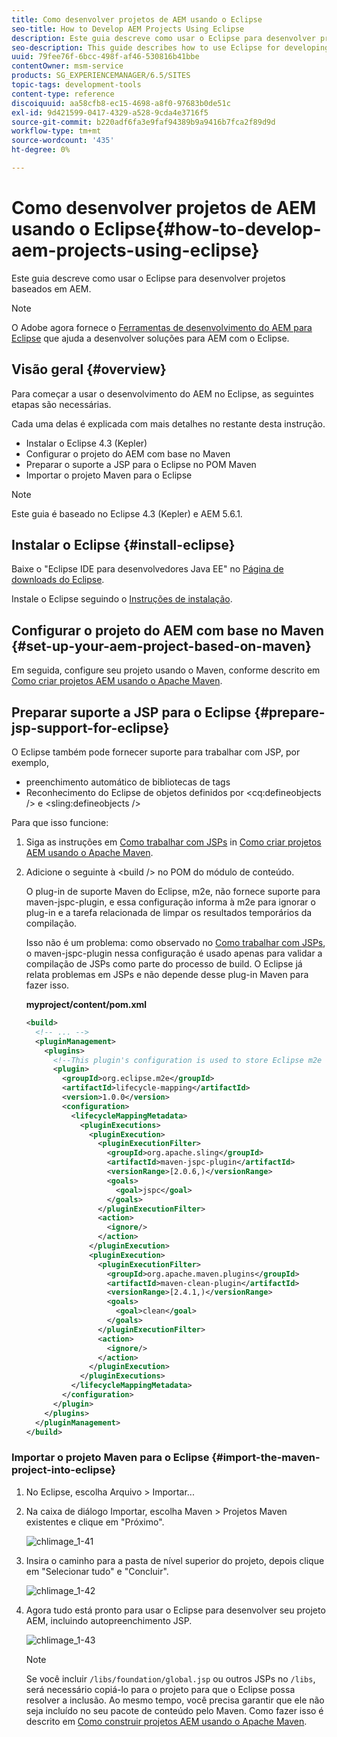 ```yaml
---
title: Como desenvolver projetos de AEM usando o Eclipse
seo-title: How to Develop AEM Projects Using Eclipse
description: Este guia descreve como usar o Eclipse para desenvolver projetos baseados em AEM
seo-description: This guide describes how to use Eclipse for developing AEM based projects
uuid: 79fee76f-6bcc-498f-af46-530816b41bbe
contentOwner: msm-service
products: SG_EXPERIENCEMANAGER/6.5/SITES
topic-tags: development-tools
content-type: reference
discoiquuid: aa58cfb8-ec15-4698-a8f0-97683b0de51c
exl-id: 9d421599-0417-4329-a528-9cda4e3716f5
source-git-commit: b220adf6fa3e9faf94389b9a9416b7fca2f89d9d
workflow-type: tm+mt
source-wordcount: '435'
ht-degree: 0%

---
```


# Como desenvolver projetos de AEM usando o Eclipse{#how-to-develop-aem-projects-using-eclipse}

Este guia descreve como usar o Eclipse para desenvolver projetos baseados em AEM.

>[!NOTE]
>
>O Adobe agora fornece o [Ferramentas de desenvolvimento do AEM para Eclipse](/help/sites-developing/aem-eclipse.md) que ajuda a desenvolver soluções para AEM com o Eclipse.

## Visão geral {#overview}

Para começar a usar o desenvolvimento do AEM no Eclipse, as seguintes etapas são necessárias.

Cada uma delas é explicada com mais detalhes no restante desta instrução.

* Instalar o Eclipse 4.3 (Kepler)
* Configurar o projeto do AEM com base no Maven
* Preparar o suporte a JSP para o Eclipse no POM Maven
* Importar o projeto Maven para o Eclipse

>[!NOTE]
>
>Este guia é baseado no Eclipse 4.3 (Kepler) e AEM 5.6.1.

## Instalar o Eclipse {#install-eclipse}

Baixe o &quot;Eclipse IDE para desenvolvedores Java EE&quot; no [Página de downloads do Eclipse](https://www.eclipse.org/downloads/).

Instale o Eclipse seguindo o [Instruções de instalação](https://wiki.eclipse.org/Eclipse/Installation).

## Configurar o projeto do AEM com base no Maven {#set-up-your-aem-project-based-on-maven}

Em seguida, configure seu projeto usando o Maven, conforme descrito em [Como criar projetos AEM usando o Apache Maven](/help/sites-developing/ht-projects-maven.md).

## Preparar suporte a JSP para o Eclipse {#prepare-jsp-support-for-eclipse}

O Eclipse também pode fornecer suporte para trabalhar com JSP, por exemplo,

* preenchimento automático de bibliotecas de tags
* Reconhecimento do Eclipse de objetos definidos por &lt;cq:defineobjects /> e &lt;sling:defineobjects />

Para que isso funcione:

1. Siga as instruções em [Como trabalhar com JSPs](/help/sites-developing/ht-projects-maven.md#how-to-work-with-jsps) in [Como criar projetos AEM usando o Apache Maven](/help/sites-developing/ht-projects-maven.md).
1. Adicione o seguinte à &lt;build /> no POM do módulo de conteúdo.

   O plug-in de suporte Maven do Eclipse, m2e, não fornece suporte para maven-jspc-plugin, e essa configuração informa à m2e para ignorar o plug-in e a tarefa relacionada de limpar os resultados temporários da compilação.

   Isso não é um problema: como observado no [Como trabalhar com JSPs](/help/sites-developing/ht-projects-maven.md#how-to-work-with-jsps), o maven-jspc-plugin nessa configuração é usado apenas para validar a compilação de JSPs como parte do processo de build. O Eclipse já relata problemas em JSPs e não depende desse plug-in Maven para fazer isso.

   **myproject/content/pom.xml**

   ```xml
   <build>
     <!-- ... -->
     <pluginManagement>
       <plugins>
         <!--This plugin's configuration is used to store Eclipse m2e settings only. It has no influence on the Maven build itself.-->
         <plugin>
           <groupId>org.eclipse.m2e</groupId>
           <artifactId>lifecycle-mapping</artifactId>
           <version>1.0.0</version>
           <configuration>
             <lifecycleMappingMetadata>
               <pluginExecutions>
                 <pluginExecution>
                   <pluginExecutionFilter>
                     <groupId>org.apache.sling</groupId>
                     <artifactId>maven-jspc-plugin</artifactId>
                     <versionRange>[2.0.6,)</versionRange>
                     <goals>
                       <goal>jspc</goal>
                     </goals>
                   </pluginExecutionFilter>
                   <action>
                     <ignore/>
                   </action>
                 </pluginExecution>
                 <pluginExecution>
                   <pluginExecutionFilter>
                     <groupId>org.apache.maven.plugins</groupId>
                     <artifactId>maven-clean-plugin</artifactId>
                     <versionRange>[2.4.1,)</versionRange>
                     <goals>
                       <goal>clean</goal>
                     </goals>
                   </pluginExecutionFilter>
                   <action>
                     <ignore/>
                   </action>
                 </pluginExecution>
               </pluginExecutions>
             </lifecycleMappingMetadata>
           </configuration>
         </plugin>
       </plugins>
     </pluginManagement>
   </build>
   ```

### Importar o projeto Maven para o Eclipse {#import-the-maven-project-into-eclipse}

1. No Eclipse, escolha Arquivo > Importar...
1. Na caixa de diálogo Importar, escolha Maven > Projetos Maven existentes e clique em &quot;Próximo&quot;.

   ![chlimage_1-41](assets/chlimage_1-41a.png)

1. Insira o caminho para a pasta de nível superior do projeto, depois clique em &quot;Selecionar tudo&quot; e &quot;Concluir&quot;.

   ![chlimage_1-42](assets/chlimage_1-42a.png)

1. Agora tudo está pronto para usar o Eclipse para desenvolver seu projeto AEM, incluindo autopreenchimento JSP.

   ![chlimage_1-43](assets/chlimage_1-43a.png)

   >[!NOTE]
   >
   >Se você incluir `/libs/foundation/global.jsp` ou outros JSPs no `/libs`, será necessário copiá-lo para o projeto para que o Eclipse possa resolver a inclusão. Ao mesmo tempo, você precisa garantir que ele não seja incluído no seu pacote de conteúdo pelo Maven. Como fazer isso é descrito em [Como construir projetos AEM usando o Apache Maven](/help/sites-developing/ht-projects-maven.md).
